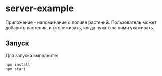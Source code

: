 # server-example

Приложение - напоминание о поливе растений. Пользователь может добавить растения, и отслеживать, когда нужно за ними ухаживать.

## Запуск

Для запуска выполните:
```
npm install
npm start
```
